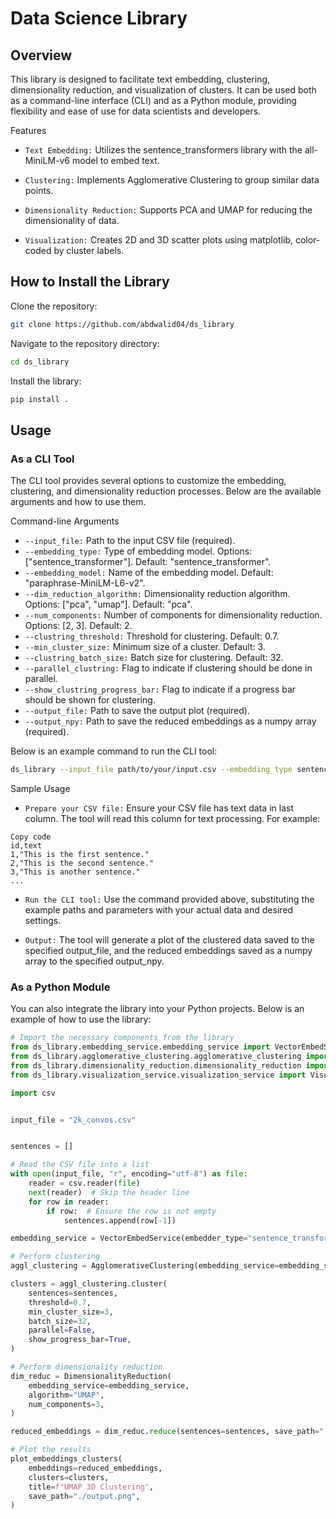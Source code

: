 # Data Science Library
## Overview
This library is designed to facilitate text embedding, clustering, dimensionality reduction, and visualization of clusters. It can be used both as a command-line interface (CLI) and as a Python module, providing flexibility and ease of use for data scientists and developers.

Features
- `Text Embedding:` Utilizes the sentence_transformers library with the all-MiniLM-v6 model to embed text.

- `Clustering:` Implements Agglomerative Clustering to group similar data points.

- `Dimensionality Reduction:` Supports PCA and UMAP for reducing the dimensionality of data.

- `Visualization:` Creates 2D and 3D scatter plots using matplotlib, color-coded by cluster labels.

## How to Install the Library

Clone the repository:
```bash
git clone https://github.com/abdwalid04/ds_library
```

Navigate to the repository directory:
```bash
cd ds_library
```

Install the library:
```bash
pip install .
```

## Usage
### As a CLI Tool
The CLI tool provides several options to customize the embedding, clustering, and dimensionality reduction processes. Below are the available arguments and how to use them.

Command-line Arguments

- `--input_file:` Path to the input CSV file (required).
- `--embedding_type:` Type of embedding model. Options: ["sentence_transformer"]. Default: "sentence_transformer".
- `--embedding_model:` Name of the embedding model. Default: "paraphrase-MiniLM-L6-v2".
- `--dim_reduction_algorithm:` Dimensionality reduction algorithm. Options: ["pca", "umap"]. Default: "pca".
- `--num_components:` Number of components for dimensionality reduction. Options: [2, 3]. Default: 2.
- `--clustring_threshold:` Threshold for clustering. Default: 0.7.
- `--min_cluster_size:` Minimum size of a cluster. Default: 3.
- `--clustring_batch_size:` Batch size for clustering. Default: 32.
- `--parallel_clustring:` Flag to indicate if clustering should be done in parallel.
- `--show_clustring_progress_bar:` Flag to indicate if a progress bar should be shown for clustering.
- `--output_file:` Path to save the output plot (required).
- `--output_npy:` Path to save the reduced embeddings as a numpy array (required).


Below is an example command to run the CLI tool:

```bash
ds_library --input_file path/to/your/input.csv --embedding_type sentence_transformer --embedding_model paraphrase-MiniLM-L6-v2 --dim_reduction_algorithm umap --num_components 2 --clustring_threshold 0.7 --min_cluster_size 3 --clustring_batch_size 32 --parallel_clustring --show_clustring_progress_bar --output_file output.png --output_npy output.npy
```
Sample Usage

- `Prepare your CSV file:` Ensure your CSV file has text data in last column. The tool will read this column for text processing. For example:
```csv
Copy code
id,text
1,"This is the first sentence."
2,"This is the second sentence."
3,"This is another sentence."
...
```

- `Run the CLI tool:` Use the command provided above, substituting the example paths and parameters with your actual data and desired settings.

- `Output:` The tool will generate a plot of the clustered data saved to the specified output_file, and the reduced embeddings saved as a numpy array to the specified output_npy.

### As a Python Module
You can also integrate the library into your Python projects. Below is an example of how to use the library:

```python
# Import the necessary components from the library
from ds_library.embedding_service.embedding_service import VectorEmbedService
from ds_library.agglomerative_clustering.agglomerative_clustering import ClusteringService
from ds_library.dimensionality_reduction.dimensionality_reduction import DimensionalityReductionService
from ds_library.visualization_service.visualization_service import VisualizationService

import csv


input_file = "2k_convos.csv"


sentences = []

# Read the CSV file into a list
with open(input_file, "r", encoding="utf-8") as file:
    reader = csv.reader(file)
    next(reader)  # Skip the header line
    for row in reader:
        if row:  # Ensure the row is not empty
            sentences.append(row[-1])

embedding_service = VectorEmbedService(embedder_type="sentence_transformer", model_name ="all-MiniLM-L6-v2")

# Perform clustering
aggl_clustering = AgglomerativeClustering(embedding_service=embedding_service)

clusters = aggl_clustering.cluster(
    sentences=sentences,
    threshold=0.7,
    min_cluster_size=3,
    batch_size=32,
    parallel=False,
    show_progress_bar=True,
)

# Perform dimensionality reduction
dim_reduc = DimensionalityReduction(
    embedding_service=embedding_service,
    algorithm="UMAP",
    num_components=3,
)

reduced_embeddings = dim_reduc.reduce(sentences=sentences, save_path="./output.npy")

# Plot the results
plot_embeddings_clusters(
    embeddings=reduced_embeddings,
    clusters=clusters,
    title=f"UMAP 3D Clustering",
    save_path="./output.png",
)
```